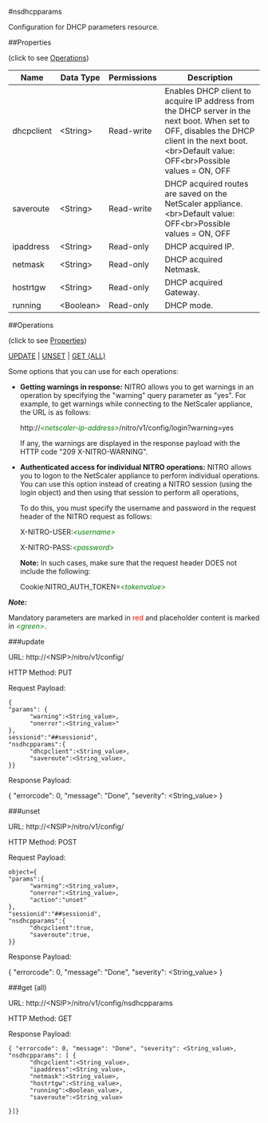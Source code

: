 #nsdhcpparams

Configuration for DHCP parameters resource.


##Properties 
<span>(click to see [Operations](#operations))</span>


<table><thead><tr><th>Name</th><th> Data Type</th><th> Permissions</th><th>Description</th></tr></thead><tbody><tr><td>dhcpclient</td><td>&lt;String></td><td>Read-write</td><td>Enables DHCP client to acquire IP address from the DHCP server in the next boot. When set to OFF, disables the DHCP client in the next boot.&lt;br>Default value: OFF&lt;br>Possible values = ON, OFF</td><tr><tr><td>saveroute</td><td>&lt;String></td><td>Read-write</td><td>DHCP acquired routes are saved on the NetScaler appliance.&lt;br>Default value: OFF&lt;br>Possible values = ON, OFF</td><tr><tr><td>ipaddress</td><td>&lt;String></td><td>Read-only</td><td>DHCP acquired IP.</td><tr><tr><td>netmask</td><td>&lt;String></td><td>Read-only</td><td>DHCP acquired Netmask.</td><tr><tr><td>hostrtgw</td><td>&lt;String></td><td>Read-only</td><td>DHCP acquired Gateway.</td><tr><tr><td>running</td><td>&lt;Boolean></td><td>Read-only</td><td>DHCP mode.</td><tr></tbody></table>
##Operations 
<span>(click to see [Properties](#properties))</span>


[UPDATE](#update) | [UNSET](#unset) | [GET (ALL)](#get-(all))


Some options that you can use for each operations:
<ul><li><p><b>Getting warnings in response:</b> NITRO allows you to get warnings in an operation by specifying the "warning" query parameter as "yes". For example, to get warnings while connecting to the NetScaler appliance, the URL is as follows:</p><p>http://<span style="color:green;font-style:italic;">&lt;netscaler-ip-address&gt;</span>/nitro/v1/config/login?warning=yes</p><p>If any, the warnings are displayed in the response payload with the HTTP code "209 X-NITRO-WARNING".</p></li><li><p><b>Authenticated access for individual NITRO operations:</b> NITRO allows you to logon to the NetScaler appliance to perform individual operations. You can use this option instead of creating a NITRO session (using the login object) and then using that session to perform all operations,</p><p>To do this, you must specify the username and password in the request header of the NITRO request as follows:</p><p>X-NITRO-USER:<span style="color:green;font-style:italic;">&lt;username&gt;</span></p><p>X-NITRO-PASS:<span style="color:green;font-style:italic;">&lt;password&gt;</span></p><p><b>Note:</b> In such cases, make sure that the request header DOES not include the following:</p><p>Cookie:NITRO_AUTH_TOKEN=<span style="color:green;font-style:italic;">&lt;tokenvalue&gt;</span></p></li></ul>



***Note:*** 
Mandatory parameters are marked in <span style="color:#FF0000;">red</span> and placeholder content is marked in <span style="color:green;font-style:italic">&lt;green&gt;</span>.

###update



URL: http://&lt;NSIP&gt;/nitro/v1/config/
HTTP Method: PUT
Request Payload: ```{"params": {      "warning":<String_value>,      "onerror":<String_value>"},sessionid":"##sessionid","nsdhcpparams":{      "dhcpclient":<String_value>,      "saveroute":<String_value>,}}```
Response Payload: 
{ "errorcode": 0, "message": "Done", "severity": <String_value> }


###unset



URL: http://&lt;NSIP&gt;/nitro/v1/config/
HTTP Method: POST
Request Payload: ```object={"params":{      "warning":<String_value>,      "onerror":<String_value>,      "action":"unset"},"sessionid":"##sessionid","nsdhcpparams":{      "dhcpclient":true,      "saveroute":true,}}```
Response Payload: 
{ "errorcode": 0, "message": "Done", "severity": <String_value> }


###get (all)



URL: http://&lt;NSIP&gt;/nitro/v1/config/nsdhcpparams
HTTP Method: GET
Response Payload: ```{ "errorcode": 0, "message": "Done", "severity": <String_value>, "nsdhcpparams": [ {      "dhcpclient":<String_value>,      "ipaddress":<String_value>,      "netmask":<String_value>,      "hostrtgw":<String_value>,      "running":<Boolean_value>,      "saveroute":<String_value>}]}```



